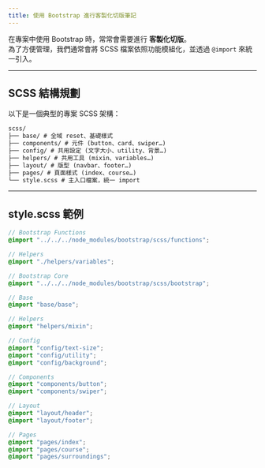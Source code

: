 ```yaml
---
title: 使用 Bootstrap 進行客製化切版筆記
---
```


在專案中使用 Bootstrap 時，常常會需要進行 **客製化切版**。  
為了方便管理，我們通常會將 SCSS 檔案依照功能模組化，並透過 `@import` 來統一引入。

---

## SCSS 結構規劃

以下是一個典型的專案 SCSS 架構：

```md
scss/
├── base/ # 全域 reset、基礎樣式
├── components/ # 元件 (button、card、swiper…)
├── config/ # 共用設定 (文字大小、utility、背景…)
├── helpers/ # 共用工具 (mixin、variables…)
├── layout/ # 版型 (navbar、footer…)
├── pages/ # 頁面樣式 (index、course…)
└── style.scss # 主入口檔案，統一 import
```

---

## style.scss 範例

```scss
// Bootstrap Functions
@import "../../../node_modules/bootstrap/scss/functions";

// Helpers
@import "./helpers/variables";

// Bootstrap Core
@import "../../../node_modules/bootstrap/scss/bootstrap";

// Base
@import "base/base";

// Helpers
@import "helpers/mixin";

// Config
@import "config/text-size";
@import "config/utility";
@import "config/background";

// Components
@import "components/button";
@import "components/swiper";

// Layout
@import "layout/header";
@import "layout/footer";

// Pages
@import "pages/index";
@import "pages/course";
@import "pages/surroundings";
```
